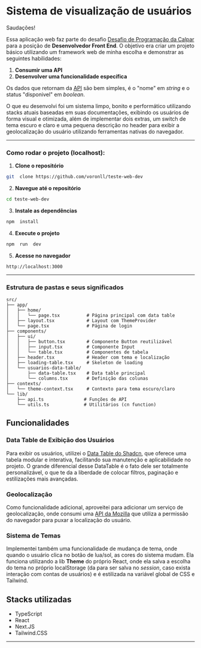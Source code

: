 # Sistema de visualização de usuários
Saudações!

Essa aplicação web faz parte do desafio [Desafio de Programação da Calpar](https://github.com/tiCalpar/frontend-dev-test) para a posição de **Desenvolvedor Front End**.
O objetivo era criar um projeto básico utilizando um framework web de minha escolha e demonstrar as seguintes habilidades:
 1. **Consumir uma API**
 2. **Desenvolver uma funcionalidade específica**

Os dados que retornam da [API](https://09441c3d-9208-4fa9-a576-ba237af6b17c.mock.pstmn.io/) são bem simples, é o "nome" em *string* e o status "disponivel" em *boolean*.

O que eu desenvolvi foi um sistema limpo, bonito e performático utilizando stacks atuais baseadas em suas documentações, exibindo os usuários de forma visual e otimizada, além de implementar dois extras, um switch de tema escuro e claro e uma pequena descrição no header para exibir a geolocalização do usuário utilizando ferramentas nativas do navegador.

---
### Como rodar o projeto (localhost):


1.  **Clone o repositório**

```bash
git  clone https://github.com/voronll/teste-web-dev
```
2.  **Navegue até o repositório**
```bash
cd teste-web-dev
```
3.  **Instale as dependências**
```bash
npm  install
```
4.  **Execute o projeto**
```bash
npm  run  dev
```
5.  **Acesse no navegador**
```
http://localhost:3000
```
---
### Estrutura de pastas e seus significados
```
src/
├── app/
│   ├── home/
│   │   └── page.tsx          # Página principal com data table
│   ├── layout.tsx            # Layout com ThemeProvider
│   └── page.tsx              # Página de login
├── components/
│   ├── ui/
│   │   ├── button.tsx        # Componente Button reutilizável
│   │   ├── input.tsx         # Componente Input
│   │   └── table.tsx         # Componentes de tabela
│   ├── header.tsx            # Header com tema e localização
│   ├── loading-table.tsx     # Skeleton de loading
│   └── usuarios-data-table/
│       ├── data-table.tsx    # Data table principal
│       └── columns.tsx       # Definição das colunas
├── contexts/
│   └── theme-context.tsx     # Contexto para tema escuro/claro
└── lib/
    ├── api.ts               # Funções de API
    └── utils.ts             # Utilitários (cn function)
```
## Funcionalidades

###  Data Table de Exibição dos Usuários
Para exibir os usuários, utilizei o [Data Table do Shadcn](https://ui.shadcn.com/docs/components/data-table), que oferece uma tabela modular e interativa, facilitando sua manutenção e aplicabilidade no projeto. O grande diferencial desse DataTable é o fato dele ser totalmente personalizável, o que te da a liberdade de colocar filtros, paginação e estilizações mais avançadas.

### Geolocalização
Como funcionalidade adicional, aproveitei para adicionar um serviço de geolocalização, onde consumi uma [API da Mozilla](https://developer.mozilla.org/pt-BR/docs/Web/API/Geolocation) que utiliza a permissão do navegador para puxar a localização do usuário.

### Sistema de Temas
Implementei também uma funcionalidade de mudança de tema, onde quando o usuário clica no botão de lua/sol, as cores do sistema mudam. Ela funciona utilizando a lib **Theme** do próprio React, onde ela salva a escolha do tema no próprio localStorage (da para ser salva no *session*, caso exista interação com contas de usuários) e é estilizada na variável global de CSS e Tailwind.

## Stacks utilizadas

 - TypeScript
 - React
 - Next.JS
 - Tailwind.CSS
---
